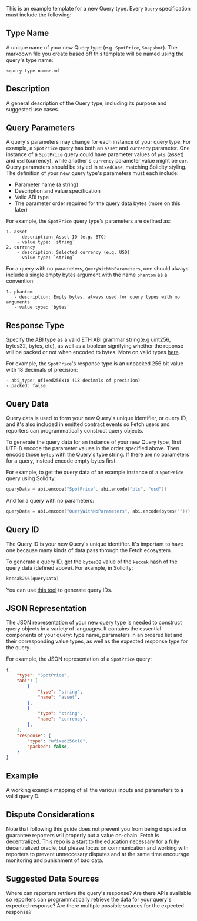This is an example template for a new Query type. Every `Query` specification must include the following:

## Type Name

A unique name of your new Query type (e.g. `SpotPrice`, `Snapshot`). The markdown file you create based off this template will be named using the query's type name:

    <query-type-name>.md


## Description

A general description of the Query type, including its purpose and suggested use cases.


## Query Parameters

A query's parameters may change for each instance of your query type. For example, a `SpotPrice` query has both an `asset` and `currency` parameter. One instance of a `SpotPrice` query could have parameter values of `pls` (asset) and `usd` (currency), while another's `currency` parameter value might be `eur`. Query parameters should be styled in `mixedCase`, matching Solidity styling. The definition of your new query type's parameters must each include:
  - Parameter name (a string)
  - Description and value specification
  - Valid ABI type
  - The parameter order required for the query data bytes (more on this later)

For example, the `SpotPrice` query type's parameters are defined as:
```
1. asset
    - description: Asset ID (e.g. BTC)
    - value type: `string`
2. currency
    - description: Selected currency (e.g. USD)
    - value type: `string`
```

For a query with no parameters, `QueryWithNoParameters`, one should always include a single empty bytes argument with the name `phantom` as a convention:

```
1. phantom
   - description: Empty bytes, always used for query types with no arguments
   - value type: `bytes`
```


## Response Type

Specify the ABI type as a valid ETH ABI grammar string(e.g uint256, bytes32, bytes, etc), as well as a boolean signifying whether the reponse will be packed or not when encoded to bytes. More on valid types [here](https://docs.soliditylang.org/en/v0.8.13/types.html).

For example, the `SpotPrice`'s response type is an unpacked 256 bit value with 18 decimals of precision:
```
- abi_type: ufixed256x18 (18 decimals of precision)
- packed: false
```


## Query Data

Query data is used to form your new Query's unique identifier, or query ID, and it's also included in emitted contract events so Fetch users and reporters can programmatically construct query objects.

To generate the query data for an instance of your new Query type, first UTF-8 encode the parameter values in the order specified above. Then encode those `bytes` with the Query's type string. If there are no parameters for a query, instead encode empty bytes first.

For example, to get the query data of an example instance of a `SpotPrice` query using Solidity:
```s
queryData = abi.encode("SpotPrice", abi.encode("pls", "usd"))
```

And for a query with no parameters:
```s
queryData = abi.encode("QueryWithNoParameters", abi.encode(bytes("")))
```

## Query ID

The Query ID is your new Query's unique identifier. It's important to have one because many kinds of data pass through the Fetch ecosystem.

To generate a query ID, get the `bytes32` value of the `keccak` hash of the query data (defined above). For example, in Solidity:
```s
keccak256(queryData)
```

You can use [this tool](https://queryidbuilder.herokuapp.com/custom) to generate query IDs.


## JSON Representation
The JSON representation of your new query type is needed to construct query objects in a variety of languages. It contains the essential components of your query: type name, parameters in an ordered list and their corresponding value types, as well as the expected response type for the query.

For example, the JSON representation of a `SpotPrice` query:
```json
{
    "type": "SpotPrice",
    "abi": [
        {
            "type": "string",
            "name": "asset",
        },
        {
            "type": "string",
            "name": "currency",
        },
    ],
    "response": {
        "type": "ufixed256x18",
        "packed": false,
    }
}
```


## Example
A working example mapping of all the various inputs and parameters to a valid queryID. 


## Dispute Considerations

Note that following this guide does not prevent you from being disputed or guarantee reporters will properly put a value on-chain. Fetch is decentralized.  This repo is a start to the education necessary for a fully decentralized oracle, but please focus on communication and working with reporters to prevent unneccesary disputes and at the same time encourage monitoring and punishment of bad data. 


## Suggested Data Sources

Where can reporters retrieve the query's response? Are there APIs available so reporters can programmatically retrieve the data for your query's expected response? Are there multiple possible sources for the expected response?
